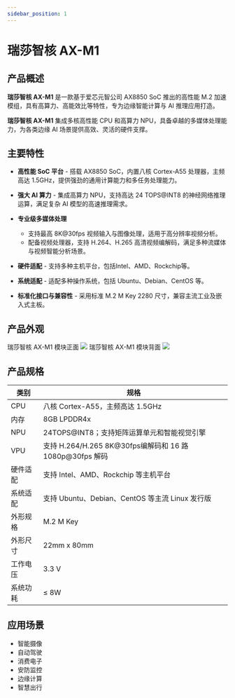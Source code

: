 ```yaml
---
sidebar_position: 1
---
```


# 瑞莎智核 AX-M1

## 产品概述

**瑞莎智核 AX-M1** 是一款基于爱芯元智公司 AX8850 SoC 推出的高性能 M.2 加速模组，具有高算力、高能效比等特性，专为边缘智能计算与 AI 推理应用打造。

**瑞莎智核 AX-M1** 集成多核高性能 CPU 和高算力 NPU，具备卓越的多媒体处理能力，为各类边缘 AI 场景提供高效、灵活的硬件支撑。

## 主要特性

- **高性能 SoC 平台** - 搭载 AX8850 SoC，内置八核 Cortex-A55 处理器，主频高达 1.5GHz，提供强劲的通用计算能力和多任务处理能力。

- **强大 AI 算力** - 集成高算力 NPU，支持高达 24 TOPS@INT8 的神经网络推理运算，满足复杂 AI 模型的高速推理需求。

- **专业级多媒体处理**

  - 支持最高 8K@30fps 视频输入与图像处理，适用于高分辨率视频分析。
  - 配备视频处理器，支持 H.264、H.265 高清视频编解码，满足多种流媒体与视频智能分析场景。

- **硬件适配** - 支持多种主机平台，包括Intel、AMD、Rockchip等。

- **系统适配** - 适配多种操作系统，包括 Ubuntu、Debian、CentOS 等。

- **标准化接口与兼容性** - 采用标准 M.2 M Key 2280 尺寸，兼容主流工业及嵌入式主板。

## 产品外观

<div style={{textAlign: 'center'}}>
   瑞莎智核 AX-M1 模块正面
   <img src="/img/aicore-ax-m1/aicore_ax_m1_top.webp" style={{width: '60%', maxWidth: '800px'}} />
   瑞莎智核 AX-M1 模块背面
    <img src="/img/aicore-ax-m1/aicore_ax_m1_bottom.webp" style={{width: '60%', maxWidth: '800px'}} />
</div>

## 产品规格

| 类别     | 规格                                                     |
| -------- | -------------------------------------------------------- |
| CPU      | 八核 Cortex-A55，主频高达 1.5GHz                         |
| 内存     | 8GB LPDDR4x                                              |
| NPU      | 24TOPS@INT8；支持矩阵运算单元和智能视觉引擎              |
| VPU      | 支持 H.264/H.265 8K@30fps编解码和 16 路 1080p@30fps 解码 |
| 硬件适配 | 支持 Intel、AMD、Rockchip 等主机平台                     |
| 系统适配 | 支持 Ubuntu、Debian、CentOS 等主流 Linux 发行版          |
| 外形规格 | M.2 M Key                                                |
| 外形尺寸 | 22mm x 80mm                                              |
| 工作电压 | 3.3 V                                                    |
| 系统功耗 | ≤ 8W                                                     |

## 应用场景

- 智能摄像
- 自动驾驶
- 消费电子
- 安防监控
- 边缘计算
- 智慧出行
